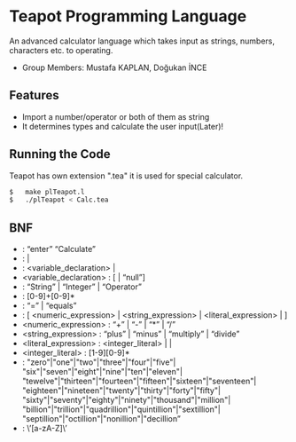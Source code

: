 # Teapot Programming Language
An advanced calculator language which takes input as strings, numbers, characters etc. to operating.

  - Group Members: Mustafa KAPLAN, Doğukan İNCE

## Features

  - Import a number/operator or both of them as string
  - It determines types and calculate the user input(Later)!

## Running the Code

Teapot has own extension ".tea" it is used for special calculator.

```sh
$   make plTeapot.l
$   ./plTeapot < Calc.tea
```

## BNF

-   <program> : “enter” <statements> “Calculate”
-   <statements> : <statement> | <statement> <statements>
-   <statement> : <variable_declaration> | <expression>
-   <variable_declaration> : <type> <identifier> <equals> [<expression> | “null”]
-   <type> : “String” | “Integer” | “Operator”
-   <identifier> : [0-9]+[0-9]*
-   <equals> : “=” | “equals”
-   <expression> : [ <numeric_expression> | <string_expression> | <literal_expression> | <identifier> ]
-   <numeric_expression> : <expression> “+” | “-” | “*” | “/” <expression>
-   <string_expression> : <expression> “plus” | “minus” | “multiply” | “divide” <expression>
-   <literal_expression> : <integer_literal> | <string> | <character>
-   <integer_literal> : [1-9][0-9]*
-   <string>: "zero"|"one"|"two"|"three"|"four"|"five"|
    "six"|"seven"|"eight"|"nine"|"ten"|"eleven"|
    "tewelve"|"thirteen"|"fourteen"|"fifteen"|"sixteen"|"seventeen"|
    "eighteen"|"nineteen"|"twenty"|"thirty"|"forty"|"fifty"|
    "sixty"|"seventy"|"eighty"|"ninety"|"thousand"|"million"|
    "billion"|"trillion"|"quadrillion"|"quintillion"|"sextillion"|
    "septillion"|"octillion"|"nonillion"|"decillion”
-   <character> : \’[a-zA-Z]\’
